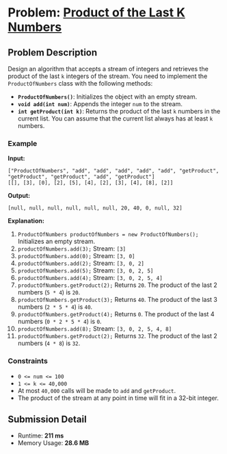 # Problem: [Product of the Last K Numbers](https://leetcode.com/problems/product-of-the-last-k-numbers/description/)

## Problem Description
Design an algorithm that accepts a stream of integers and retrieves the product of the last `k` integers of the stream.
You need to implement the `ProductOfNumbers` class with the following methods:
- **`ProductOfNumbers()`**: Initializes the object with an empty stream.
- **`void add(int num)`**: Appends the integer `num` to the stream.
- **`int getProduct(int k)`**: Returns the product of the last `k` numbers in the current list. You can assume that the current list always has at least `k` numbers.

### Example
**Input:**
```plaintext
["ProductOfNumbers", "add", "add", "add", "add", "add", "getProduct", "getProduct", "getProduct", "add", "getProduct"]
[[], [3], [0], [2], [5], [4], [2], [3], [4], [8], [2]]
```
**Output:**
```
[null, null, null, null, null, null, 20, 40, 0, null, 32]
```
**Explanation:**
1. `ProductOfNumbers productOfNumbers = new ProductOfNumbers();`
    Initializes an empty stream.
2. `productOfNumbers.add(3);`
    Stream: `[3]`
3. `productOfNumbers.add(0);`
    Stream: `[3, 0]`
4. `productOfNumbers.add(2);`
    Stream: `[3, 0, 2]`
5. `productOfNumbers.add(5);`
    Stream: `[3, 0, 2, 5]`
6. `productOfNumbers.add(4);`
    Stream: `[3, 0, 2, 5, 4]`
7. `productOfNumbers.getProduct(2);`
    Returns `20`. The product of the last 2 numbers (`5 * 4`) is `20`.
8. `productOfNumbers.getProduct(3);`
    Returns `40`. The product of the last 3 numbers (`2 * 5 * 4`) is `40`.
9. `productOfNumbers.getProduct(4);`
    Returns `0`. The product of the last 4 numbers (`0 * 2 * 5 * 4`) is `0`.
10. `productOfNumbers.add(8);`
    Stream: `[3, 0, 2, 5, 4, 8]`
11. `productOfNumbers.getProduct(2);`
    Returns `32`. The product of the last 2 numbers (`4 * 8`) is `32`.

### Constraints
- `0 <= num <= 100`
- `1 <= k <= 40,000`
- At most `40,000` calls will be made to `add` and `getProduct`.
- The product of the stream at any point in time will fit in a 32-bit integer.

## Submission Detail
- Runtime: **211 ms**
- Memory Usage: **28.6 MB**